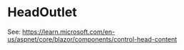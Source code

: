 # HeadOutlet

See: https://learn.microsoft.com/en-us/aspnet/core/blazor/components/control-head-content
